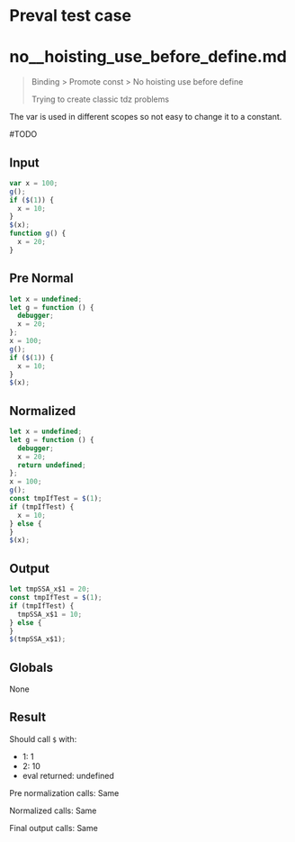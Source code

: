 # Preval test case

# no__hoisting_use_before_define.md

> Binding > Promote const > No  hoisting use before define
>
> Trying to create classic tdz problems

The var is used in different scopes so not easy to change it to a constant.

#TODO

## Input

`````js filename=intro
var x = 100;
g();
if ($(1)) {
  x = 10;
}
$(x);
function g() {
  x = 20;
}
`````

## Pre Normal

`````js filename=intro
let x = undefined;
let g = function () {
  debugger;
  x = 20;
};
x = 100;
g();
if ($(1)) {
  x = 10;
}
$(x);
`````

## Normalized

`````js filename=intro
let x = undefined;
let g = function () {
  debugger;
  x = 20;
  return undefined;
};
x = 100;
g();
const tmpIfTest = $(1);
if (tmpIfTest) {
  x = 10;
} else {
}
$(x);
`````

## Output

`````js filename=intro
let tmpSSA_x$1 = 20;
const tmpIfTest = $(1);
if (tmpIfTest) {
  tmpSSA_x$1 = 10;
} else {
}
$(tmpSSA_x$1);
`````

## Globals

None

## Result

Should call `$` with:
 - 1: 1
 - 2: 10
 - eval returned: undefined

Pre normalization calls: Same

Normalized calls: Same

Final output calls: Same
